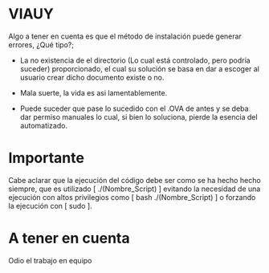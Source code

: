 # VIAUY
Algo a tener en cuenta es que el método de instalación puede generar errores, ¿Qué tipo?;
- La no existencia de el directorio (Lo cual está controlado, pero podría suceder) proporcionado, el cual su solución se basa en dar a escoger
al usuario crear dicho documento existe o no.

- Mala suerte, la vida es asi lamentablemente.

-  Puede suceder que pase lo sucedido con el .OVA de antes y se deba dar permiso manuales lo cual, si bien lo soluciona, pierde la esencia del automatizado.

# Importante 

Cabe aclarar que la ejecución del código debe ser como se ha hecho hecho siempre, que es utilizado [ ./(Nombre_Script) ] evitando la necesidad de una ejecución con altos privilegios como [ bash ./(Nombre_Script) ] o forzando la ejecución con [ sudo ].

# A tener en cuenta 
Odio el trabajo en equipo
